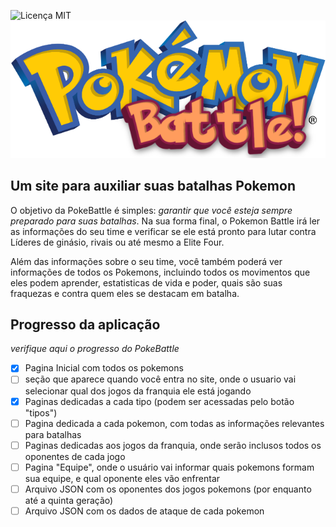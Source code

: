 ![Licença MIT](https://img.shields.io/github/license/Gabrieli-PJ/pokemon-battle?style=flat&labelColor=FFCB05)
<img src="/public/LogoBattle.png">

## Um site para auxiliar suas batalhas Pokemon

O objetivo da PokeBattle é simples: _garantir que você esteja sempre preparado para suas batalhas_. Na sua forma final, o Pokemon Battle irá ler as informações do seu time e verificar se ele está pronto para lutar contra Líderes de ginásio, rivais ou até mesmo a Elite Four.

Além das informações sobre o seu time, você também poderá ver informações de todos os Pokemons, incluindo todos os movimentos que eles podem aprender, estatisticas de vida e poder, quais são suas fraquezas e contra quem eles se destacam em batalha.

## Progresso da aplicação

_verifique aqui o progresso do PokeBattle_

- [x] Pagina Inicial com todos os pokemons
- [ ] seção que aparece quando você entra no site, onde o usuario vai selecionar qual dos jogos da franquia ele está jogando
- [x] Paginas dedicadas a cada tipo (podem ser acessadas pelo botão "tipos")
- [ ] Pagina dedicada a cada pokemon, com todas as informações relevantes para batalhas
- [ ] Paginas dedicadas aos jogos da franquia, onde serão inclusos todos os oponentes de cada jogo
- [ ] Pagina "Equipe", onde o usuário vai informar quais pokemons formam sua equipe, e qual oponente eles vão enfrentar
- [ ] Arquivo JSON com os oponentes dos jogos pokemons (por enquanto até a quinta geração)
- [ ] Arquivo JSON com os dados de ataque de cada pokemon
